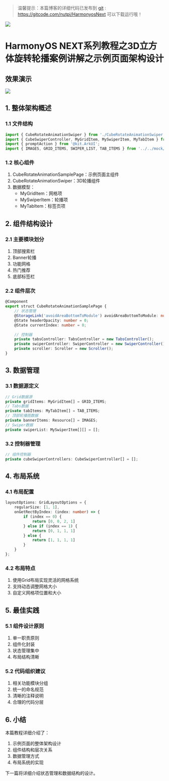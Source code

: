 > 温馨提示：本篇博客的详细代码已发布到 [git](https://gitcode.com/nutpi/HarmonyosNext) : https://gitcode.com/nutpi/HarmonyosNext 可以下载运行哦！

![](https://files.mdnice.com/user/47561/dca32e45-ebb2-4a6d-88cb-111bf7863edf.png)

# HarmonyOS NEXT系列教程之3D立方体旋转轮播案例讲解之示例页面架构设计
## 效果演示

![](https://files.mdnice.com/user/47561/1206c9f5-ffbc-407e-be02-ed1889ad8419.gif)

## 1. 整体架构概述

### 1.1 文件结构
```typescript
import { CubeRotateAnimationSwiper } from './CubeRotateAnimationSwiper';
import { CubeSwiperController, MyGridItem, MySwiperItem, MyTabItem } from '../../model/CubeRotationModel/DataModel'
import { promptAction } from '@kit.ArkUI';
import { IMAGES, GRID_ITEMS, SWIPER_LIST, TAB_ITEMS } from '../../mock/MockData'
```

### 1.2 核心组件
1. CubeRotateAnimationSamplePage：示例页面主组件
2. CubeRotateAnimationSwiper：3D轮播组件
3. 数据模型：
   - MyGridItem：网格项
   - MySwiperItem：轮播项
   - MyTabItem：标签页项

## 2. 组件结构设计

### 2.1 主要模块划分
1. 顶部搜索栏
2. Banner轮播
3. 功能网格
4. 热门推荐
5. 底部标签栏

### 2.2 组件层次
```typescript
@Component
export struct CubeRotateAnimationSamplePage {
    // 状态管理
    @StorageLink('avoidAreaBottomToModule') avoidAreaBottomToModule: number = 0;
    @State headerOpacity: number = 0;
    @State currentIndex: number = 0;
    
    // 控制器
    private tabsController: TabsController = new TabsController();
    private swiperController: SwiperController = new SwiperController();
    private scroller: Scroller = new Scroller();
}
```

## 3. 数据管理

### 3.1 数据源定义
```typescript
// Grid数据源
private gridItems: MyGridItem[] = GRID_ITEMS;
// Tabs数据
private tabItems: MyTabItem[] = TAB_ITEMS;
// 顶部轮播图数据
private bannerItems: Resource[] = IMAGES;
// Swiper数据
private swiperList: MySwiperItem[][] = [];
```

### 3.2 控制器管理
```typescript
// 组件控制器
private cubeSwiperControllers: CubeSwiperController[] = [];
```

## 4. 布局系统

### 4.1 布局配置
```typescript
layoutOptions: GridLayoutOptions = {
    regularSize: [1, 1],
    onGetRectByIndex: (index: number) => {
        if (index == 0) {
            return [0, 0, 2, 1]
        } else if (index == 1) {
            return [0, 1, 1, 1]
        } else {
            return [1, 1, 1, 1]
        }
    }
};
```

### 4.2 布局特点
1. 使用Grid布局实现灵活的网格系统
2. 支持动态调整网格大小
3. 自定义网格项位置和大小

## 5. 最佳实践

### 5.1 组件设计原则
1. 单一职责原则
2. 组件化封装
3. 状态管理集中
4. 布局结构清晰

### 5.2 代码组织建议
1. 相关功能模块分组
2. 统一的命名规范
3. 清晰的注释说明
4. 合理的代码分层

## 6. 小结

本篇教程详细介绍了：
1. 示例页面的整体架构设计
2. 组件结构和层次关系
3. 数据管理方式
4. 布局系统的实现

下一篇将详细介绍状态管理和数据结构的设计。
